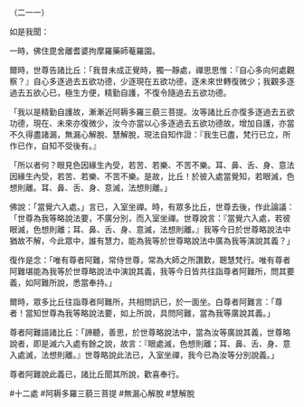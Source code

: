 （二一一）

如是我聞：

一時，佛住毘舍離耆婆拘摩羅藥師菴羅園。

爾時，世尊告諸比丘：「我昔未成正覺時，獨一靜處，禪思思惟：『自心多向何處觀察？』自心多逐過去五欲功德，少逐現在五欲功德，逐未來世轉復微少；我觀多逐過去五欲心已，極生方便，精勤自護，不復令隨過去五欲功德。

「我以是精勤自護故，漸漸近阿耨多羅三藐三菩提。汝等諸比丘亦復多逐過去五欲功德，現在、未來亦復微少，汝今亦當以心多逐過去五欲功德故，增加自護，亦當不久得盡諸漏，無漏心解脫、慧解脫，現法自知作證：『我生已盡，梵行已立，所作已作，自知不受後有。』

「所以者何？眼見色因緣生內受，若苦、若樂、不苦不樂。耳、鼻、舌、身、意法因緣生內受，若苦、若樂、不苦不樂。是故，比丘！於彼入處當覺知，若眼滅，色想則離。耳、鼻、舌、身、意滅，法想則離。」

佛說：「當覺六入處。」言已，入室坐禪。時，有眾多比丘，世尊去後，作此論議：「世尊為我等略說法要，不廣分別，而入室坐禪。世尊說言：『當覺六入處，若彼眼滅，色想則離；耳、鼻、舌、身、意滅，法想則離。』我等今日於世尊略說法中猶故不解，今此眾中，誰有慧力，能為我等於世尊略說法中廣為我等演說其義？」

復作是念：「唯有尊者阿難，常侍世尊，常為大師之所讚歎，聰慧梵行。唯有尊者阿難堪能為我等於世尊略說法中演說其義，我等今日皆共往詣尊者阿難所，問其要義，如阿難所說，悉當奉持。」

爾時，眾多比丘往詣尊者阿難所，共相問訊已，於一面坐。白尊者阿難言：「尊者！當知世尊為我等略說法要，如上所說，具問阿難，當為我等廣說其義。」

尊者阿難語諸比丘：「諦聽，善思，於世尊略說法中，當為汝等廣說其義，世尊略說者，即是滅六入處有餘之說，故言：『眼處滅，色想則離；耳、鼻、舌、身、意入處滅，法想則離。』世尊略說此法已，入室坐禪，我今已為汝等分別說義。」

尊者阿難說此義已，諸比丘聞其所說，歡喜奉行。




#十二處
#阿耨多羅三藐三菩提
#無漏心解脫
#慧解脫
